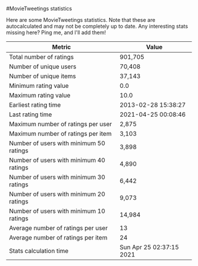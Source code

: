 #MovieTweetings statistics

Here are some MovieTweetings statistics. Note that these are autocalculated and may not be completely up to date. Any interesting stats missing here? Ping me, and I'll add them!

Metric | Value
--- | ---
Total number of ratings                 | 901,705
Number of unique users                  | 70,408
Number of unique items                  | 37,143
Minimum rating value                    | 0.0
Maximum rating value                    | 10.0
Earliest rating time                    | 2013-02-28 15:38:27
Last rating time                        | 2021-04-25 00:08:46
Maximum number of ratings per user      | 2,875
Maximum number of ratings per item      | 3,103
Number of users with minimum 50 ratings | 3,898
Number of users with minimum 40 ratings | 4,890
Number of users with minimum 30 ratings | 6,442
Number of users with minimum 20 ratings | 9,073
Number of users with minimum 10 ratings | 14,984
Average number of ratings per user      | 13
Average number of ratings per item      | 24
Stats calculation time                  | Sun Apr 25 02:37:15 2021

